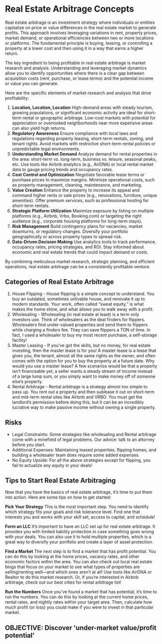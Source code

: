 # Real Estate Arbitrage Concepts

Real estate arbitrage is an investment strategy where individuals or entities capitalize on price or value differences in the real estate market to generate profits. This approach involves leveraging variations in rent, property prices, market demand, or operational efficiencies between two or more locations or platforms. The fundamental principle is buying, leasing, or controlling a property at a lower cost and then using it in a way that earns a higher return.

The key ingredient to being profitable in real estate arbitrage is market research and analysis. Understanding and leveraging market dynamics allow you to identify opportunities where there is a clear gap between acquisition costs (rent, purchase, or lease terms) and the potential income or value you can generate.

Here are the specific elements of market research and analysis that drive profitability:

1. **Location, Location, Location**
High-demand areas with steady tourism, growing populations, or significant economic activity are ideal for short-term rental or geographic arbitrage.
Low-cost markets with potential for appreciation or overlooked neighborhoods near more expensive areas can also yield high returns.
2. **Regulatory Awareness**
Ensure compliance with local laws and regulations regarding property leasing, short-term rentals, zoning, and tenant rights.
Avoid markets with restrictive short-term rental policies or unpredictable legal environments.
3. **Understanding Market Demand**
Analyze demand for rental properties in the area: short-term vs. long-term, business vs. leisure, seasonal peaks, etc.
Use tools like Airbnb analytics (e.g., AirDNA) or local rental market data to gauge pricing trends and occupancy rates.
4. **Cost Control and Optimization**
Negotiate favorable lease terms or purchase prices to maximize margins.
Minimize operational costs, such as property management, cleaning, maintenance, and marketing.
5. **Value Creation**
Enhance the property to increase its appeal and command higher rents or sale prices (e.g., renovations, furniture, unique amenities).
Offer premium services, such as professional hosting for short-term rentals.
6. **Strategic Platform Utilization**
Maximize exposure by listing on multiple platforms (e.g., Airbnb, Vrbo, Booking.com) or targeting the right audience (e.g., corporate housing platforms for long-term stays).
7. **Risk Management**
Build contingency plans for vacancies, market downturns, or regulatory changes.
Diversify your portfolio geographically or across property types to spread risk.
8. **Data-Driven Decision Making**
Use analytics tools to track performance, occupancy rates, pricing strategies, and ROI.
Stay informed about economic and real estate trends that could impact demand or costs.

By combining meticulous market research, strategic planning, and efficient operations, real estate arbitrage can be a consistently profitable venture.

## Categories of Real Estate Arbitrage

1. House Flipping - House flipping is a simple concept to understand. You buy an outdated, sometimes unlivable house, and renovate it up to modern standards. Your work, often called “sweat equity,” is what makes the home shine, and what allows you to walk away with a profit.
2. Wholesaling - Wholesaling (in real estate at least) is a term only investors use. Think of wholesalers as the deal finders for flippers. Wholesalers find under-valued properties and send them to flippers while charging a finders fee. They can save flippers a TON of time. In fact, I used a wholesaler to buy my most recent purchase, a self-storage facility!
3. Master Leasing - If you’ve got the skills, but no money, for real estate investing, then the master lease is for you! A master lease is a lease that gives you, the tenant, almost all the same rights as the owner, and often comes with the option for you to buy the property at a future date. Why would you use a master lease? A few scenarios would be that a property isn’t financeable yet, a seller wants a steady stream of income instead of a large lump sum, or you simply want to make money off of someone else’s property.
4. Rental Arbitrage - Rental arbitrage is a strategy almost too simple to pass up. You rent out a property and then sublease it out on short-term and mid-term rental sites like Airbnb and VRBO. You must get the landlord’s permission before doing this, but it can be an incredibly lucrative way to make passive income without owning a single property.

## Risks

- Legal Constraints: Some strategies like wholesaling and Rental arbitrage come with a minefield of legal problems. Our advice: talk to an attorney before you start.
- Additional Expenses: Maintaining leased properties, flipping homes, and building a wholesaler team does require some added expenses.
- No Equity Upside: For all the above strategies except for flipping, you fail to actualize any equity in your deals!

## Tips to Start Real Estate Arbitraging

Now that you have the basics of real estate arbitrage, it’s time to put them into action. Here are some tips on how to get started:

**Pick Your Strategy**
This is the most important step. You need to identify which strategy fits your goals and risk tolerance level. Find one that interests you and works with your skill set, access to capital, and schedule!

**Form an LLC**
It’s important to have an LLC set up for real estate arbitrage. It provides you with limited liability protection in case something goes wrong with your deals. You can also use it to hold multiple properties, which is a great way to diversify your portfolio and create a layer of asset protection.

**Find a Market**
The next step is to find a market that has profit potential. You can do this by looking at the home prices, vacancy rates, and other economic factors within the area. You can also check out local real estate blogs that focus on your market to see what types of properties are selling/renting well—and which ones aren’t at all! Use tools like AirDNA or Realtor to do this market research. Or, if you’re interested in Airbnb arbitrage, check out our best cities for rental arbitrage list!

**Run the Numbers**
Once you’ve found a market that has potential, it’s time to run the numbers. You can do this by looking at the current home prices, rental rates, and nightly rates within your target area. Then, calculate how much profit (or loss) you could make if you were to invest in that particular market.

## OBJECTIVE: Discover 'under-market value/profit potential'

